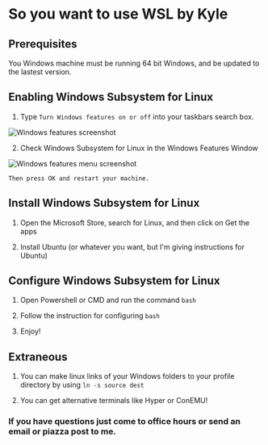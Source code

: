 # So you want to use WSL by Kyle

## Prerequisites

You Windows machine must be running 64 bit Windows, and be updated to the lastest version.

## Enabling Windows Subsystem for Linux

1. Type `Turn Windows features on or off` into your taskbars search box.

![Windows features screenshot][1]

2. Check Windows Subsystem for Linux in the Windows Features Window

![Windows features menu screenshot][2]

    Then press OK and restart your machine.

## Install Windows Subsystem for Linux

1. Open the Microsoft Store, search for Linux, and then click on Get the apps

2. Install Ubuntu (or whatever you want, but I'm giving instructions for Ubuntu)

## Configure Windows Subsystem for Linux

1. Open Powershell or CMD and run the command `bash`

2. Follow the instruction for configuring `bash`

3. Enjoy!

## Extraneous

1. You can make linux links of your Windows folders to your profile directory by using `ln -s source dest`

2. You can get alternative terminals like Hyper or ConEMU!


### If you have questions just come to office hours or send an email or piazza post to me.

[1]: https://raw.githubusercontent.com/muzny/csci3010-cuboulder/master/examples/WSL/Windows_features.PNG
[2]: https://raw.githubusercontent.com/muzny/csci3010-cuboulder/master/examples/WSL/Windows_features_2.PNG
